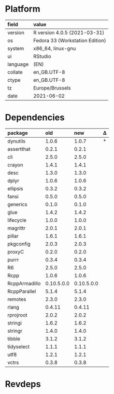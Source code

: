 # Platform

|field    |value                           |
|:--------|:-------------------------------|
|version  |R version 4.0.5 (2021-03-31)    |
|os       |Fedora 33 (Workstation Edition) |
|system   |x86_64, linux-gnu               |
|ui       |RStudio                         |
|language |(EN)                            |
|collate  |en_GB.UTF-8                     |
|ctype    |en_GB.UTF-8                     |
|tz       |Europe/Brussels                 |
|date     |2021-06-02                      |

# Dependencies

|package       |old        |new        |Δ  |
|:-------------|:----------|:----------|:--|
|dynutils      |1.0.6      |1.0.7      |*  |
|assertthat    |0.2.1      |0.2.1      |   |
|cli           |2.5.0      |2.5.0      |   |
|crayon        |1.4.1      |1.4.1      |   |
|desc          |1.3.0      |1.3.0      |   |
|dplyr         |1.0.6      |1.0.6      |   |
|ellipsis      |0.3.2      |0.3.2      |   |
|fansi         |0.5.0      |0.5.0      |   |
|generics      |0.1.0      |0.1.0      |   |
|glue          |1.4.2      |1.4.2      |   |
|lifecycle     |1.0.0      |1.0.0      |   |
|magrittr      |2.0.1      |2.0.1      |   |
|pillar        |1.6.1      |1.6.1      |   |
|pkgconfig     |2.0.3      |2.0.3      |   |
|proxyC        |0.2.0      |0.2.0      |   |
|purrr         |0.3.4      |0.3.4      |   |
|R6            |2.5.0      |2.5.0      |   |
|Rcpp          |1.0.6      |1.0.6      |   |
|RcppArmadillo |0.10.5.0.0 |0.10.5.0.0 |   |
|RcppParallel  |5.1.4      |5.1.4      |   |
|remotes       |2.3.0      |2.3.0      |   |
|rlang         |0.4.11     |0.4.11     |   |
|rprojroot     |2.0.2      |2.0.2      |   |
|stringi       |1.6.2      |1.6.2      |   |
|stringr       |1.4.0      |1.4.0      |   |
|tibble        |3.1.2      |3.1.2      |   |
|tidyselect    |1.1.1      |1.1.1      |   |
|utf8          |1.2.1      |1.2.1      |   |
|vctrs         |0.3.8      |0.3.8      |   |

# Revdeps

